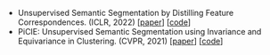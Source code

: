 




- Unsupervised Semantic Segmentation by Distilling Feature Correspondences. (ICLR, 2022) [[paper](https://arxiv.org/abs/2203.08414#:~:text=Unsupervised%20Semantic%20Segmentation%20by%20Distilling%20Feature%20Correspondences%20,%20%20%20%20%20https%3A%2F%2Fdoi.org%2F10.48550%2FarXiv.2203.0841%20...%20)] [[code](https://github.com/mhamilton723/STEGO/tree/master/src)]
- PiCIE: Unsupervised Semantic Segmentation using Invariance and Equivariance in Clustering. (CVPR, 2021) [[paper](https://openaccess.thecvf.com/content/CVPR2021/papers/Cho_PiCIE_Unsupervised_Semantic_Segmentation_Using_Invariance_and_Equivariance_in_Clustering_CVPR_2021_paper.pdf)] [[code](https://github.com/janghyuncho/PiCIE)]
